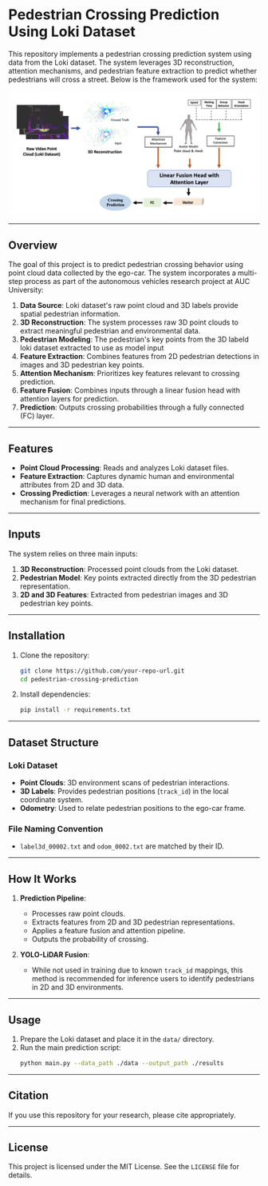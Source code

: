 # Pedestrian Crossing Prediction Using Loki Dataset

This repository implements a pedestrian crossing prediction system using data from the Loki dataset. The system leverages 3D reconstruction, attention mechanisms, and pedestrian feature extraction to predict whether pedestrians will cross a street. Below is the framework used for the system:

![Framework Design](./assets/framework.png)

---

## Overview

The goal of this project is to predict pedestrian crossing behavior using point cloud data collected by the ego-car. The system incorporates a multi-step process as part of the autonomous vehicles research project at AUC University:

1. **Data Source**: Loki dataset's raw point cloud and 3D labels provide spatial pedestrian information.
2. **3D Reconstruction**: The system processes raw 3D point clouds to extract meaningful pedestrian and environmental data.
3. **Pedestrian Modeling**: The pedestrian's key points from the 3D labeld loki dataset extracted to use as model input
4. **Feature Extraction**: Combines features from 2D pedestrian detections in images and 3D pedestrian key points.
5. **Attention Mechanism**: Prioritizes key features relevant to crossing prediction.
6. **Feature Fusion**: Combines inputs through a linear fusion head with attention layers for prediction.
7. **Prediction**: Outputs crossing probabilities through a fully connected (FC) layer.

---

## Features

- **Point Cloud Processing**: Reads and analyzes Loki dataset files.
- **Feature Extraction**: Captures dynamic human and environmental attributes from 2D and 3D data.
- **Crossing Prediction**: Leverages a neural network with an attention mechanism for final predictions.

---

## Inputs

The system relies on three main inputs:

1. **3D Reconstruction**: Processed point clouds from the Loki dataset.
2. **Pedestrian Model**: Key points extracted directly from the 3D pedestrian representation.
3. **2D and 3D Features**: Extracted from pedestrian images and 3D pedestrian key points.

---

## Installation

1. Clone the repository:
   ```bash
   git clone https://github.com/your-repo-url.git
   cd pedestrian-crossing-prediction
   ```
2. Install dependencies:
   ```bash
   pip install -r requirements.txt
   ```

---

## Dataset Structure

### Loki Dataset

- **Point Clouds**: 3D environment scans of pedestrian interactions.
- **3D Labels**: Provides pedestrian positions (`track_id`) in the local coordinate system.
- **Odometry**: Used to relate pedestrian positions to the ego-car frame.

### File Naming Convention

- `label3d_00002.txt` and `odom_0002.txt` are matched by their ID.

---

## How It Works

1. **Prediction Pipeline**:

   - Processes raw point clouds.
   - Extracts features from 2D and 3D pedestrian representations.
   - Applies a feature fusion and attention pipeline.
   - Outputs the probability of crossing.

2. **YOLO-LiDAR Fusion**:
   - While not used in training due to known `track_id` mappings, this method is recommended for inference users to identify pedestrians in 2D and 3D environments.

---

## Usage

1. Prepare the Loki dataset and place it in the `data/` directory.
2. Run the main prediction script:
   ```bash
   python main.py --data_path ./data --output_path ./results
   ```

---

## Citation

If you use this repository for your research, please cite appropriately.

---

## License

This project is licensed under the MIT License. See the `LICENSE` file for details.
